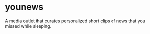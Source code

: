 # younews
A media outlet that curates personalized short clips of news that you missed while sleeping. 
